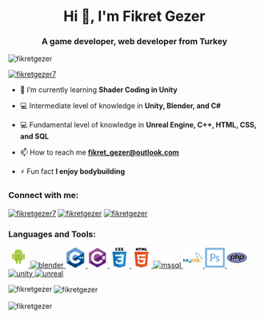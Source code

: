 <h1 align="center">Hi 👋, I'm Fikret Gezer</h1>
<h3 align="center">A game developer, web developer from Turkey</h3>

<p align="left"> <img src="https://komarev.com/ghpvc/?username=fikretgezer&label=Profile%20views&color=0e75b6&style=flat" alt="fikretgezer" /> </p>

<p align="left"> <a href="https://twitter.com/fikretgezer7" target="blank"><img src="https://img.shields.io/twitter/follow/fikretgezer7?logo=twitter&style=for-the-badge" alt="fikretgezer7" /></a> </p>

- 🌱 I’m currently learning **Shader Coding in Unity**

- 💻 Intermediate level of knowledge in **Unity, Blender, and C#**

- 💻 Fundamental level of knowledge in **Unreal Engine, C++, HTML, CSS, and SQL**

- 📫 How to reach me **fikret_gezer@outlook.com**

- ⚡ Fun fact **I enjoy bodybuilding**

<h3 align="left">Connect with me:</h3>
<p align="left">
<a href="https://twitter.com/fikretgezer7" target="blank"><img align="center" src="https://raw.githubusercontent.com/rahuldkjain/github-profile-readme-generator/master/src/images/icons/Social/twitter.svg" alt="fikretgezer7" height="30" width="40" /></a>
<a href="https://linkedin.com/in/fikretgezer" target="blank"><img align="center" src="https://raw.githubusercontent.com/rahuldkjain/github-profile-readme-generator/master/src/images/icons/Social/linked-in-alt.svg" alt="fikretgezer" height="30" width="40" /></a>
<a href="https://instagram.com/fikretgezer" target="blank"><img align="center" src="https://raw.githubusercontent.com/rahuldkjain/github-profile-readme-generator/master/src/images/icons/Social/instagram.svg" alt="fikretgezer" height="30" width="40" /></a>
</p>

<h3 align="left">Languages and Tools:</h3>
<p align="left"> <a href="https://developer.android.com" target="_blank" rel="noreferrer"> <img src="https://raw.githubusercontent.com/devicons/devicon/master/icons/android/android-original-wordmark.svg" alt="android" width="40" height="40"/> </a> <a href="https://www.blender.org/" target="_blank" rel="noreferrer"> <img src="https://download.blender.org/branding/community/blender_community_badge_white.svg" alt="blender" width="40" height="40"/> </a> <a href="https://www.w3schools.com/cpp/" target="_blank" rel="noreferrer"> <img src="https://raw.githubusercontent.com/devicons/devicon/master/icons/cplusplus/cplusplus-original.svg" alt="cplusplus" width="40" height="40"/> </a> <a href="https://www.w3schools.com/cs/" target="_blank" rel="noreferrer"> <img src="https://raw.githubusercontent.com/devicons/devicon/master/icons/csharp/csharp-original.svg" alt="csharp" width="40" height="40"/> </a> <a href="https://www.w3schools.com/css/" target="_blank" rel="noreferrer"> <img src="https://raw.githubusercontent.com/devicons/devicon/master/icons/css3/css3-original-wordmark.svg" alt="css3" width="40" height="40"/> </a> <a href="https://www.w3.org/html/" target="_blank" rel="noreferrer"> <img src="https://raw.githubusercontent.com/devicons/devicon/master/icons/html5/html5-original-wordmark.svg" alt="html5" width="40" height="40"/> </a> <a href="https://www.microsoft.com/en-us/sql-server" target="_blank" rel="noreferrer"> <img src="https://www.svgrepo.com/show/303229/microsoft-sql-server-logo.svg" alt="mssql" width="40" height="40"/> </a> <a href="https://www.mysql.com/" target="_blank" rel="noreferrer"> <img src="https://raw.githubusercontent.com/devicons/devicon/master/icons/mysql/mysql-original-wordmark.svg" alt="mysql" width="40" height="40"/> </a> <a href="https://www.photoshop.com/en" target="_blank" rel="noreferrer"> <img src="https://raw.githubusercontent.com/devicons/devicon/master/icons/photoshop/photoshop-line.svg" alt="photoshop" width="40" height="40"/> </a> <a href="https://www.php.net" target="_blank" rel="noreferrer"> <img src="https://raw.githubusercontent.com/devicons/devicon/master/icons/php/php-original.svg" alt="php" width="40" height="40"/> </a> <a href="https://unity.com/" target="_blank" rel="noreferrer"> <img src="https://www.vectorlogo.zone/logos/unity3d/unity3d-icon.svg" alt="unity" width="40" height="40"/> </a> <a href="https://unrealengine.com/" target="_blank" rel="noreferrer"> <img src="https://raw.githubusercontent.com/kenangundogan/fontisto/036b7eca71aab1bef8e6a0518f7329f13ed62f6b/icons/svg/brand/unreal-engine.svg" alt="unreal" width="40" height="40"/> </a> </p>

<p><img align="left" src="https://github-readme-stats.vercel.app/api/top-langs?username=fikretgezer&show_icons=true&locale=en&layout=compact" alt="fikretgezer" /></p>

<p>&nbsp;<img align="center" src="https://github-readme-stats.vercel.app/api?username=fikretgezer&show_icons=true&locale=en" alt="fikretgezer" /></p>

<p><img align="center" src="https://github-readme-streak-stats.herokuapp.com/?user=fikretgezer&" alt="fikretgezer" /></p>
